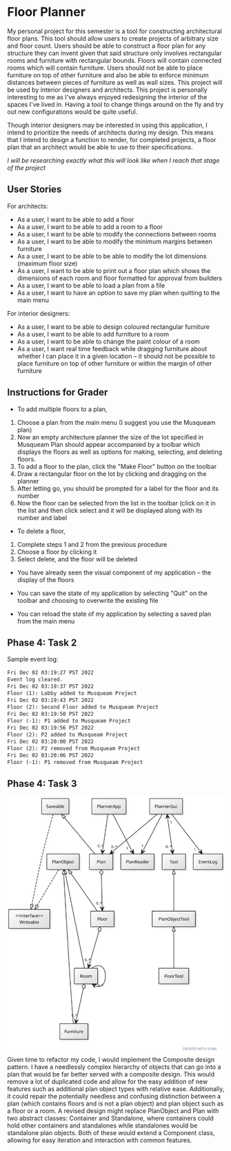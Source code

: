 # Floor Planner
My personal project for this semester is a tool for 
constructing architectural floor plans. This tool should allow
users to create projects of arbitrary size and floor count.
Users should be able to construct a floor plan for any structure
they can invent given that said structure only involves rectangular 
rooms and furniture with rectangular bounds. Floors will contain
connected rooms which will contain furniture. Users should not be
able to place furniture on top of other furniture and also be 
able to enforce minimum distances between pieces of furniture
as well as wall sizes. This project will be used by interior 
designers and architects. This project is personally interesting 
to me as I've always enjoyed redesigning the interior of the 
spaces I've lived in. Having a tool to change things around on 
the fly and try out new configurations would be quite useful.

Though interior designers may be interested in using this application, I 
intend to prioritize the needs of architects during my design.
This means that I intend to design a function to render, 
for completed projects, a floor plan that an architect 
would be able to use to their specifications.

_I will be researching exactly what this will look like when I
reach that stage of the project_

## User Stories
For architects:
- As a user, I want to be able to add a floor
- As a user, I want to be able to add a room to a floor
- As a user, I want to be able to modify the connections between rooms
- As a user, I want to be able to modify the minimum margins between furniture
- As a user, I want to be able to be able to modify the lot dimensions
  (maximum floor size)
- As a user, I want to be able to print out a floor plan which shows 
  the dimensions of each room and floor formatted for approval from
  builders
- As a user, I want to be able to load a plan from a file
- As a user, I want to have an option to save my plan when quitting to the main menu

For interior designers:
- As a user, I want to be able to design coloured rectangular furniture
- As a user, I want to be able to add furniture to a room
- As a user, I want to be able to change the paint colour of a room
- As a user, I want real time feedback while dragging furniture about 
  whether I can place it in a given location – it should not be possible to 
  place furniture on top of other furniture or within the margin of other
  furniture

## Instructions for Grader
- To add multiple floors to a plan, 
1. Choose a plan from the main menu (I suggest you use the Musqueam plan)
2. Now an empty architecture planner the size of the lot specified in Musqueam Plan should appear accompanied by a 
   toolbar which displays the floors as well as options for making, selecting, and deleting floors.
3. To add a floor to the plan, click the "Make Floor" button on the toolbar
4. Draw a rectangular floor on the lot by clicking and dragging on the planner
5. After letting go, you should be prompted for a label for the floor and its number
6. Now the floor can be selected from the list in the toolbar (click on it in the list and then click select 
   and it will be displayed along with its number and label

- To delete a floor,
1. Complete steps 1 and 2 from the previous procedure
2. Choose a floor by clicking it
3. Select delete, and the floor will be deleted

- You have already seen the visual component of my application – the display of the floors

- You can save the state of my application by selecting "Quit" on the toolbar and choosing to overwrite the existing
  file
- You can reload the state of my application by selecting a saved plan from the main menu

## Phase 4: Task 2
Sample event log:
```
Fri Dec 02 03:19:27 PST 2022
Event log cleared.
Fri Dec 02 03:19:37 PST 2022
Floor (1): Lobby added to Musqueam Project
Fri Dec 02 03:19:43 PST 2022
Floor (2): Second Floor added to Musqueam Project
Fri Dec 02 03:19:50 PST 2022
Floor (-1): P1 added to Musqueam Project
Fri Dec 02 03:19:56 PST 2022
Floor (2): P2 added to Musqueam Project
Fri Dec 02 03:20:00 PST 2022
Floor (2): P2 removed from Musqueam Project
Fri Dec 02 03:20:06 PST 2022
Floor (-1): P1 removed from Musqueam Project
```

## Phase 4: Task 3
![UML Class Diagram](UML_Design_Diagram.svg)
Given time to refactor my code, I would implement the Composite
design pattern. I have a needlessly complex hierarchy of 
objects that can go into a plan that would be far better served
with a composite design. This would remove a lot of duplicated
code and allow for the easy addition of new features such as
additional plan object types with relative ease. Additionally,
it could repair the potentially needless and confusing
distinction between a plan (which contains floors and is 
not a plan object) and plan object such as a floor or a room. A
revised design might replace PlanObject and Plan with two 
abstract classes: Container and Standalone, where containers could hold
other containers and standalones while standalones would be
standalone plan objects. Both of these would extend a Component 
class, allowing for easy iteration and interaction with common
features.